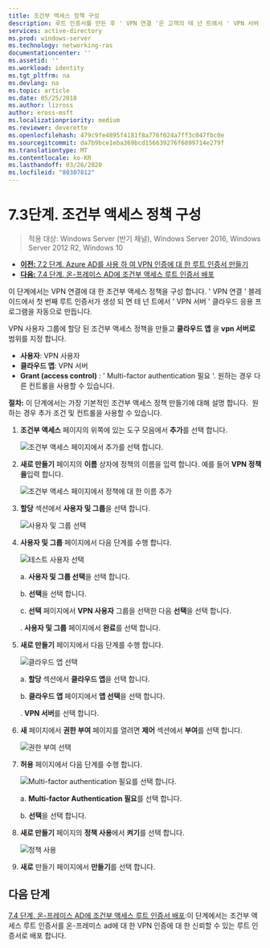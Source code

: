 ```yaml
---
title: 조건부 액세스 정책 구성
description: 루트 인증서를 만든 후 ' VPN 연결 '은 고객의 테 넌 트에서 ' VPN 서버 ' 클라우드 응용 프로그램 만들기를 트리거합니다.
services: active-directory
ms.prod: windows-server
ms.technology: networking-ras
documentationcenter: ''
ms.assetid: ''
ms.workload: identity
ms.tgt_pltfrm: na
ms.devlang: na
ms.topic: article
ms.date: 05/25/2018
ms.author: lizross
author: eross-msft
ms.localizationpriority: medium
ms.reviewer: deverette
ms.openlocfilehash: 479c9fe4895f4181f8a776f024a7ff3c047fbc0e
ms.sourcegitcommit: da7b9bce1eba369bcd156639276f6899714e279f
ms.translationtype: MT
ms.contentlocale: ko-KR
ms.lasthandoff: 03/26/2020
ms.locfileid: "80307812"
---
```

# <a name="step-73-configure-the-conditional-access-policy"></a>7\.3단계. 조건부 액세스 정책 구성

>적용 대상: Windows Server (반기 채널), Windows Server 2016, Windows Server 2012 R2, Windows 10

- [**이전:** 7.2 단계. Azure AD를 사용 하 여 VPN 인증에 대 한 루트 인증서 만들기](vpn-create-root-cert-for-vpn-auth-azure-ad.md)
- [**다음:** 7.4 단계. 온-프레미스 AD에 조건부 액세스 루트 인증서 배포](vpn-deploy-cond-access-root-cert-to-on-premise-ad.md)

이 단계에서는 VPN 연결에 대 한 조건부 액세스 정책을 구성 합니다. ' VPN 연결 ' 블레이드에서 첫 번째 루트 인증서가 생성 되 면 테 넌 트에서 ' VPN 서버 ' 클라우드 응용 프로그램을 자동으로 만듭니다.

VPN 사용자 그룹에 할당 된 조건부 액세스 정책을 만들고 **클라우드 앱** 을 **vpn 서버로**범위를 지정 합니다.

- **사용자**: VPN 사용자
- **클라우드 앱**: VPN 서버
- **Grant (access control)** : ' Multi-factor authentication 필요 '. 원하는 경우 다른 컨트롤을 사용할 수 있습니다.

**절차:** 이 단계에서는 가장 기본적인 조건부 액세스 정책 만들기에 대해 설명 합니다.  원하는 경우 추가 조건 및 컨트롤을 사용할 수 있습니다.


1. **조건부 액세스** 페이지의 위쪽에 있는 도구 모음에서 **추가**를 선택 합니다.

    ![조건부 액세스 페이지에서 추가를 선택 합니다.](../../media/Always-On-Vpn/07.png)

2. **새로 만들기** 페이지의 **이름** 상자에 정책의 이름을 입력 합니다. 예를 들어 **VPN 정책을**입력 합니다.

    ![조건부 액세스 페이지에서 정책에 대 한 이름 추가](../../media/Always-On-Vpn/08.png)

3. **할당** 섹션에서 **사용자 및 그룹**을 선택 합니다.

    ![사용자 및 그룹 선택](../../media/Always-On-Vpn/09.png)

4. **사용자 및 그룹** 페이지에서 다음 단계를 수행 합니다.

    ![테스트 사용자 선택](../../media/Always-On-Vpn/10.png)

    a. **사용자 및 그룹 선택**을 선택 합니다.

    b. **선택**을 선택 합니다.

    c. **선택** 페이지에서 **VPN 사용자** 그룹을 선택한 다음 **선택**을 선택 합니다.

    . **사용자 및 그룹** 페이지에서 **완료**를 선택 합니다.

5. **새로 만들기** 페이지에서 다음 단계를 수행 합니다.

    ![클라우드 앱 선택](../../media/Always-On-Vpn/11.png)

    a. **할당** 섹션에서 **클라우드 앱**을 선택 합니다.

    b. **클라우드 앱** 페이지에서 **앱 선택**을 선택 합니다.

    . **VPN 서버**를 선택 합니다.

6.  **새** 페이지에서 **권한 부여** 페이지를 열려면 **제어** 섹션에서 **부여**를 선택 합니다.

    ![권한 부여 선택](../../media/Always-On-Vpn/13.png)

7.  **허용** 페이지에서 다음 단계를 수행 합니다.

    ![Multi-factor authentication 필요를 선택 합니다.](../../media/Always-On-Vpn/14.png)

    a. **Multi-factor Authentication 필요**를 선택 합니다.

    b. **선택**을 선택 합니다.

8.  **새로 만들기** 페이지의 **정책 사용**에서 **켜기**를 선택 합니다.

    ![정책 사용](../../media/Always-On-Vpn/15.png)

9.  **새로** 만들기 페이지에서 **만들기**를 선택 합니다.


## <a name="next-steps"></a>다음 단계
[7.4 단계. 온-프레미스 AD에 조건부 액세스 루트 인증서 배포](vpn-deploy-cond-access-root-cert-to-on-premise-ad.md):이 단계에서는 조건부 액세스 루트 인증서를 온-프레미스 ad에 대 한 VPN 인증에 대 한 신뢰할 수 있는 루트 인증서로 배포 합니다.
